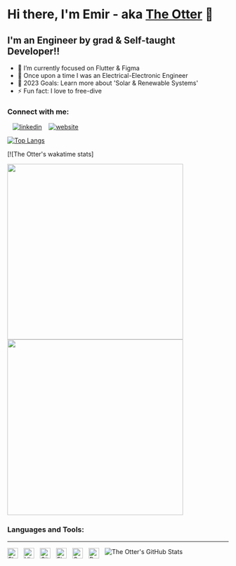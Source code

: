 # Hi there, I'm Emir - aka [The Otter][website] 👋 



## I'm an Engineer by grad & Self-taught Developer!!

- 🌱 I’m currently focused on Flutter & Figma
- 👯 Once upon a time I was an Electrical-Electronic Engineer
- 🥅 2023 Goals: Learn more about 'Solar & Renewable Systems'
- ⚡ Fun fact: I love to free-dive


### Connect with me:

&nbsp;&nbsp;
[![linkedin](./img/linkedin-dark.svg)](https://linkedin.com/in/gunumdogdu#gh-dark-mode-only)
&nbsp;&nbsp;
[![website](./img/instagram-dark.svg)](https://instagram.com/emirgunumdogdu#gh-dark-mode-only)

[![Top Langs](https://github-readme-stats.vercel.app/api/top-langs/?username=gunumdogdu)](https://github.com/gunumdogdu/github-readme-stats)

[![The Otter's wakatime stats]
<p float="left">
  <img src="https://wakatime.com/share/@gunumdogdu/7899990d-80bb-42f6-888c-7a5141f1ff65.svg" height=400 width="400" />
  <img src="https://wakatime.com/share/@gunumdogdu/8595afb7-e781-4883-9c75-e398586f41e3.svg" height=400 width="400" /> 
</p>



### Languages and Tools:
<hr>

<img align="left" alt="Flutter" width="24px" src="https://cdn.jsdelivr.net/gh/devicons/devicon/icons/flutter/flutter-original.svg" style="padding-right:10px;" />
<img align="left" alt="Visual Studio Code" width="24px" src="https://cdn.jsdelivr.net/gh/devicons/devicon/icons/vscode/vscode-original.svg" style="padding-right:10px;" />
<img align="left" alt="Git" width="24px" src="https://cdn.jsdelivr.net/gh/devicons/devicon/icons/git/git-original.svg" style="padding-right:10px;" />
<img align="left" alt="Figma" width="24px" src="https://cdn.jsdelivr.net/gh/devicons/devicon/icons/figma/figma-original.svg" style="padding-right:10px;" />
<img align="left" alt="Canva" width="24px" src="https://cdn.jsdelivr.net/gh/devicons/devicon/icons/canva/canva-original.svg" style="padding-right:10px;" />
<img align="left" alt="Dart" width="24px" src="https://cdn.jsdelivr.net/gh/devicons/devicon/icons/dart/dart-original.svg" style="padding-right:10px;" />


  <img align="left" alt="The Otter's GitHub Stats" src="https://github-readme-stats.vercel.app/api?username=gunumdogdu&show_icons=true&hide_border=false&title_color=ff652f&icon_color=FFE400&bg_color=09131B&text_color=ffffff&border_color=0c1a25" />




[website]: https://gunumdogdu.com
[instagram]: https://instagram.com/emirgunumdogdu
[linkedin]: https://linkedin.com/in/gunumdogdu
